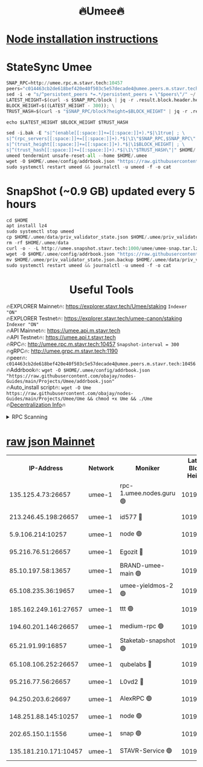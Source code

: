 <h1 align="center"> 🔥Umee🔥</h1>


[Node installation instructions](https://github.com/obajay/nodes-Guides/tree/main/Projects/Umee)
=
# StateSync Umee
```python
SNAP_RPC=http://umee.rpc.m.stavr.tech:10457
peers="c014463cb2de618bef420e40f503c5e57decade4@umee.peers.m.stavr.tech:10456"
sed -i -e "s/^persistent_peers *=.*/persistent_peers = \"$peers\"/" ~/.umee/config/config.toml
LATEST_HEIGHT=$(curl -s $SNAP_RPC/block | jq -r .result.block.header.height); \
BLOCK_HEIGHT=$((LATEST_HEIGHT - 300)); \
TRUST_HASH=$(curl -s "$SNAP_RPC/block?height=$BLOCK_HEIGHT" | jq -r .result.block_id.hash)

echo $LATEST_HEIGHT $BLOCK_HEIGHT $TRUST_HASH

sed -i.bak -E "s|^(enable[[:space:]]+=[[:space:]]+).*$|\1true| ; \
s|^(rpc_servers[[:space:]]+=[[:space:]]+).*$|\1\"$SNAP_RPC,$SNAP_RPC\"| ; \
s|^(trust_height[[:space:]]+=[[:space:]]+).*$|\1$BLOCK_HEIGHT| ; \
s|^(trust_hash[[:space:]]+=[[:space:]]+).*$|\1\"$TRUST_HASH\"|" $HOME/.umee/config/config.toml
umeed tendermint unsafe-reset-all --home $HOME/.umee
wget -O $HOME/.umee/config/addrbook.json "https://raw.githubusercontent.com/obajay/nodes-Guides/main/Projects/Umee/addrbook.json"
sudo systemctl restart umeed && journalctl -u umeed -f -o cat
```
# SnapShot (~0.9 GB) updated every 5 hours
```python
cd $HOME
apt install lz4
sudo systemctl stop umeed
cp $HOME/.umee/data/priv_validator_state.json $HOME/.umee/priv_validator_state.json.backup
rm -rf $HOME/.umee/data
curl -o - -L http://umee.snapshot.stavr.tech:1000/umee/umee-snap.tar.lz4 | lz4 -c -d - | tar -x -C $HOME/.umee --strip-components 2
wget -O $HOME/.umee/config/addrbook.json "https://raw.githubusercontent.com/obajay/nodes-Guides/main/Projects/Umee/addrbook.json"
mv $HOME/.umee/priv_validator_state.json.backup $HOME/.umee/data/priv_validator_state.json
sudo systemctl restart umeed && journalctl -u umeed -f -o cat
```
 <h1 align="center"> Useful Tools</h1>

🔥EXPLORER Mainnet🔥:      https://explorer.stavr.tech/Umee/staking             `Indexer "ON"` \
🔥EXPLORER Testnet🔥:        https://explorer.stavr.tech/umee-canon/staking      `Indexer "ON"` \
🔥API Mainnet🔥:                   https://umee.api.m.stavr.tech \
🔥API Testnet🔥:                     https://umee.api.t.stavr.tech \
🔥RPC🔥:                                   http://umee.rpc.m.stavr.tech:10457                     `Snapshot-interval = 300` \
🔥gRPC🔥:                              http://umee.grpc.m.stavr.tech:1190 \
🔥peer🔥:                     `c014463cb2de618bef420e40f503c5e57decade4@umee.peers.m.stavr.tech:10456` \
🔥Addrbook🔥:    ```wget -O $HOME/.umee/config/addrbook.json "https://raw.githubusercontent.com/obajay/nodes-Guides/main/Projects/Umee/addrbook.json"``` \
🔥Auto_install script🔥: ```wget -O Ume https://raw.githubusercontent.com/obajay/nodes-Guides/main/Projects/Umee/Ume && chmod +x Ume && ./Ume``` \
🔥[Decentralization Info](https://github.com/obajay/StateSync-snapshots/tree/main/Projects/Umee/Decentralization)🔥

<details>
<summary>RPC Scanning</summary>

<h2 align="center"> We scan nodes in real time every 4 hours. And we provide the final result of RPC endpoints.
We cannot influence the operation of these nodes in any way. </h2>


```python
If Voting Power is higher than 0 --> then the Node is a validator of the network and may be subject to attack and be a potential threat to the chain.
```
```python
We marked such validators with a red symbol
```

</details>

[raw json Mainnet](https://rpc-check.umeem.stavr.tech/umeem/rpc-umeem-result.json)
=



<table><tr><th>IP-Address</th><th>Network</th><th>Moniker</th><th>Latest Block Height</th><th>Earliest Block Height</th><th>Catching Up</th><th>Tx Index</th><th>Voting Power</th><th>Scan Time</th></tr><tr><td>135.125.4.73:26657</td><td>umee-1</td><td>rpc-1.umee.nodes.guru 🟢</td><td>10195889</td><td>5167386</td><td>False</td><td>on</td><td>0</td><td>2024-01-18T19:26:37.156942418UTC</td></tr><tr><td>213.246.45.198:26657</td><td>umee-1</td><td>id577 🔴</td><td>10195873</td><td>7100001</td><td>False</td><td>on</td><td>35105596</td><td>2024-01-18T19:25:07.177761335UTC</td></tr><tr><td>5.9.106.214:10257</td><td>umee-1</td><td>node 🟢</td><td>10195884</td><td>7942001</td><td>False</td><td>on</td><td>0</td><td>2024-01-18T19:26:09.864448190UTC</td></tr><tr><td>95.216.76.51:26657</td><td>umee-1</td><td>Egozit 🔴</td><td>10195888</td><td>8262001</td><td>False</td><td>off</td><td>38299251</td><td>2024-01-18T19:26:34.775061927UTC</td></tr><tr><td>85.10.197.58:13657</td><td>umee-1</td><td>BRAND-umee-main 🟢</td><td>10195876</td><td>8427832</td><td>False</td><td>on</td><td>0</td><td>2024-01-18T19:25:24.476694958UTC</td></tr><tr><td>65.108.235.36:19657</td><td>umee-1</td><td>umee-yieldmos-2 🟢</td><td>10195866</td><td>9575548</td><td>False</td><td>on</td><td>0</td><td>2024-01-18T19:24:25.606091497UTC</td></tr><tr><td>185.162.249.161:27657</td><td>umee-1</td><td>ttt 🟢</td><td>10195881</td><td>9733423</td><td>False</td><td>on</td><td>0</td><td>2024-01-18T19:25:52.372965175UTC</td></tr><tr><td>194.60.201.146:26657</td><td>umee-1</td><td>medium-rpc 🟢</td><td>10195874</td><td>9984137</td><td>False</td><td>on</td><td>0</td><td>2024-01-18T19:25:13.651291753UTC</td></tr><tr><td>65.21.91.99:16857</td><td>umee-1</td><td>Staketab-snapshot 🟢</td><td>10195878</td><td>9992001</td><td>False</td><td>off</td><td>0</td><td>2024-01-18T19:25:37.687218781UTC</td></tr><tr><td>65.108.106.252:26657</td><td>umee-1</td><td>qubelabs 🔴</td><td>10195876</td><td>10042989</td><td>False</td><td>on</td><td>36766814</td><td>2024-01-18T19:25:24.878410558UTC</td></tr><tr><td>95.216.77.56:26657</td><td>umee-1</td><td>L0vd2 🔴</td><td>10195892</td><td>10095892</td><td>False</td><td>off</td><td>37415544</td><td>2024-01-18T19:26:56.452672841UTC</td></tr><tr><td>94.250.203.6:26697</td><td>umee-1</td><td>AlexRPC 🟢</td><td>10195875</td><td>10132001</td><td>False</td><td>on</td><td>0</td><td>2024-01-18T19:25:20.118387340UTC</td></tr><tr><td>148.251.88.145:10257</td><td>umee-1</td><td>node 🟢</td><td>10195872</td><td>10179652</td><td>False</td><td>on</td><td>0</td><td>2024-01-18T19:25:02.739053201UTC</td></tr><tr><td>202.65.150.1:1556</td><td>umee-1</td><td>snap 🟢</td><td>10195883</td><td>10191319</td><td>False</td><td>on</td><td>0</td><td>2024-01-18T19:26:05.551531770UTC</td></tr><tr><td>135.181.210.171:10457</td><td>umee-1</td><td>STAVR-Service 🟢</td><td>10195890</td><td>10194701</td><td>False</td><td>on</td><td>0</td><td>2024-01-18T19:26:47.877388454UTC</td></tr></table>
